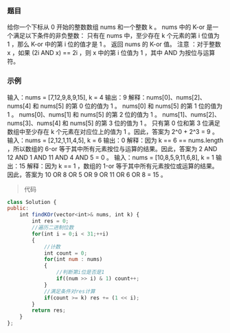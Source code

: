 ### 题目
给你一个下标从 0 开始的整数数组 nums 和一个整数 k 。
nums 中的 K-or 是一个满足以下条件的非负整数：
只有在 nums 中，至少存在 k 个元素的第 i 位值为 1 ，那么 K-or 中的第 i 位的值才是 1 。
返回 nums 的 K-or 值。
注意 ：对于整数 x ，如果 (2i AND x) == 2i ，则 x 中的第 i 位值为 1 ，其中 AND 为按位与运算符。

### 示例
输入：nums = [7,12,9,8,9,15], k = 4
输出：9
解释：nums[0]、nums[2]、nums[4] 和 nums[5] 的第 0 位的值为 1 。
nums[0] 和 nums[5] 的第 1 位的值为 1 。
nums[0]、nums[1] 和 nums[5] 的第 2 位的值为 1 。
nums[1]、nums[2]、nums[3]、nums[4] 和 nums[5] 的第 3 位的值为 1 。
只有第 0 位和第 3 位满足数组中至少存在 k 个元素在对应位上的值为 1 。因此，答案为 2^0 + 2^3 = 9 。
输入：nums = [2,12,1,11,4,5], k = 6
输出：0
解释：因为 k == 6 == nums.length ，所以数组的 6-or 等于其中所有元素按位与运算的结果。因此，答案为 2 AND 12 AND 1 AND 11 AND 4 AND 5 = 0 。
输入：nums = [10,8,5,9,11,6,8], k = 1
输出：15
解释：因为 k == 1 ，数组的 1-or 等于其中所有元素按位或运算的结果。因此，答案为 10 OR 8 OR 5 OR 9 OR 11 OR 6 OR 8 = 15 。

> 代码
```js
class Solution {
public:
    int findKOr(vector<int>& nums, int k) {
        int res = 0;
        //遍历二进制位数
        for(int i = 0;i < 31;++i)
        {
            //计数
            int count = 0;
            for(int num : nums)
            { 
                //判断第i位是否是1
                if((num >> i) & 1) count++;
            }
            //满足条件对res计算
            if(count >= k) res += (1 << i);
        }
        return res;
    }
};
```